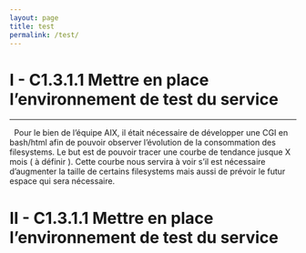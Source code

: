 ```yaml
---
layout: page
title: test
permalink: /test/
---
```


# I - C1.3.1.1 Mettre en place l’environnement de test du service
----
&nbsp;
Pour le bien de l’équipe AIX, il était nécessaire de développer une CGI en bash/html afin de pouvoir observer l’évolution de la consommation des filesystems. Le but est de pouvoir tracer une courbe de tendance jusque X mois ( à définir ). Cette courbe nous servira à voir s’il est nécessaire d’augmenter la taille de certains filesystems mais aussi de prévoir le futur espace qui sera nécessaire.
&nbsp;
&nbsp;

# II - C1.3.1.1 Mettre en place l’environnement de test du service
